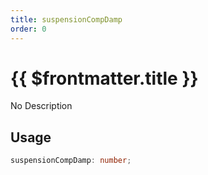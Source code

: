 ```yaml
---
title: suspensionCompDamp
order: 0
---
```


# {{ $frontmatter.title }}

No Description

## Usage

```ts
suspensionCompDamp: number;
```
